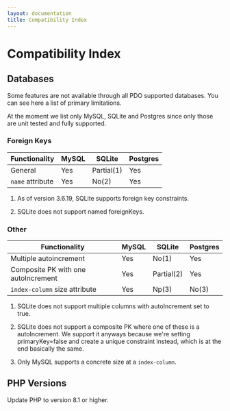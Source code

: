 ```yaml
---
layout: documentation
title: Compatibility Index
---
```


# Compatibility Index

## Databases

Some features are not available through all PDO supported databases. You can see here a list
of primary limitations.

At the moment we list only MySQL, SQLite and Postgres since only those are unit tested and fully supported.


### Foreign Keys

|  Functionality   |  MySQL |   SQLite    | Postgres
|------------------|--------|-------------|---------
| General          |   Yes  |  Partial(1) |    Yes
| `name` attribute |   Yes  |  No(2)      |    Yes

1) As of version 3.6.19, SQLite supports foreign key constraints.

2) SQLite does not support named foreignKeys.


### Other

|  Functionality                        |  MySQL |    SQLite   | Postgres
|---------------------------------------|--------|-------------|---------
| Multiple autoincrement                |   Yes  |  No(1)      |   Yes
| Composite PK with one autoIncrement   |   Yes  |  Partial(2) |   Yes
| `index-column` size attribute         |   Yes  |  Np(3)      |   No(3)

1) SQLite does not support multiple columns with autoIncrement set to true.

2) SQLite does not support a composite PK where one of these is a autoIncrement. We support it anyways because
we're setting primaryKey=false and create a unique constraint instead, which is at the end basically the same.

3) Only MySQL supports a concrete size at a `index-column`.


## PHP Versions

Update PHP to version 8.1 or higher.